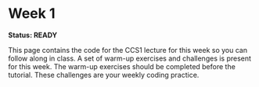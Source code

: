 # Week 1

**Status: READY**

This page contains the code for the CCS1 lecture for this week so you can follow along in class. A set of warm-up exercises and challenges is present for this week. The warm-up exercises should be completed before the tutorial. These challenges are your weekly coding practice.
